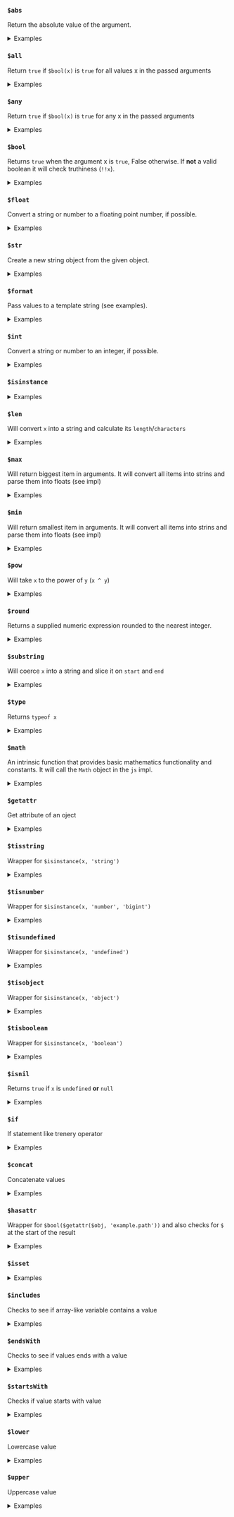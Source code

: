 <!-- THIS FILE IS @autogenerated DO NOT EDIT -->

### `$abs` 

Return the absolute value of the argument.


<details>
<summary>Examples</summary>

#### No.1



Input: `$abs(42)`<br />
Output: `42`<br />




---

#### No.2



Input: `$abs($x)`<br />
Output: `NaN`<br />



Context: 
`{
    "vars": {
        "$x": "hello, world!"
    }
}`

---


</details>

### `$all` 

Return `true` if `$bool(x)` is `true` for all values x in the passed arguments


<details>
<summary>Examples</summary>

#### No.1



Input: `$all(true, false, true)`<br />
Output: `false`<br />




---

#### No.2



Input: `$all(true, true)`<br />
Output: `true`<br />




---


</details>

### `$any` 

Return `true` if `$bool(x)` is `true` for any x in the passed arguments


<details>
<summary>Examples</summary>

#### No.1



Input: `$any(true, false, true)`<br />
Output: `true`<br />




---

#### No.2



Input: `$any(true, true)`<br />
Output: `true`<br />




---

#### No.3



Input: `$any(false, false, false, false)`<br />
Output: `false`<br />




---

#### No.4



Input: `$any(false)`<br />
Output: `false`<br />




---


</details>

### `$bool` 

Returns `true` when the argument x is `true`, False otherwise. If **not** a valid boolean it will check truthiness (`!!x`).


<details>
<summary>Examples</summary>

#### No.1



Input: `$bool(false)`<br />
Output: `false`<br />




---

#### No.2



Input: `$bool(0)`<br />
Output: `false`<br />




---

#### No.3



Input: `$bool(0.0)`<br />
Output: `false`<br />




---

#### No.4



Input: `$bool(true)`<br />
Output: `true`<br />




---

#### No.5



Input: `$bool(1)`<br />
Output: `true`<br />




---

#### No.6



Input: `$bool(1.0)`<br />
Output: `true`<br />




---

#### No.7



Input: `$bool($x)`<br />
Output: `false`<br />



Context: 
`{
    "vars": {
        "$x": ""
    }
}`

---

#### No.8



Input: `$bool($x)`<br />
Output: `true`<br />



Context: 
`{
    "vars": {
        "$x": "Hello, world!"
    }
}`

---


</details>

### `$float` 

Convert a string or number to a floating point number, if possible.


<details>
<summary>Examples</summary>

#### No.1



Input: `$float()`<br />
Output: `NaN`<br />




---

#### No.2



Input: `$float(42)`<br />
Output: `42`<br />




---

#### No.3



Input: `$float($x)`<br />
Output: `42.2`<br />



Context: 
`{
    "vars": {
        "$x": "42.2"
    }
}`

---

#### No.4



Input: `$float($x)`<br />
Output: `NaN`<br />



Context: 
`{
    "vars": {
        "$x": "hello"
    }
}`

---


</details>

### `$str` 

Create a new string object from the given object.


<details>
<summary>Examples</summary>

#### No.1



Input: `$str($x)`<br />
Output: `false`<br />



Context: 
`{
    "vars": {
        "$x": false
    }
}`

---

#### No.2



Input: `$str($x)`<br />
Output: `42`<br />



Context: 
`{
    "vars": {
        "$x": 42
    }
}`

---

#### No.3



Input: `$str($x)`<br />
Output: `Hello, World!`<br />



Context: 
`{
    "vars": {
        "$x": "Hello, World!"
    }
}`

---

#### No.4



Input: `$str($x)`<br />
Output: `{"hello":"world"}`<br />



Context: 
`{
    "vars": {
        "$x": {
            "hello": "world"
        }
    }
}`

---


</details>

### `$format` 

Pass values to a template string (see examples).


<details>
<summary>Examples</summary>

#### No.1



Input: `$format($fmt, $name, $animal)`<br />
Output: `This is Garfield a cat. Garfield likes lasagna.`<br />



Context: 
`{
    "vars": {
        "$fmt": "This is {0} a {1}. {0} likes lasagna.",
        "$name": "Garfield",
        "$animal": "cat"
    }
}`

---


</details>

### `$int` 

Convert a string or number to an integer, if possible.


<details>
<summary>Examples</summary>

#### No.1



Input: `$int()`<br />
Output: `NaN`<br />




---

#### No.2



Input: `$int(42)`<br />
Output: `42`<br />




---

#### No.3



Input: `$int($x)`<br />
Output: `42`<br />



Context: 
`{
    "vars": {
        "$x": "42.2"
    }
}`

---

#### No.4



Input: `$int($x)`<br />
Output: `NaN`<br />



Context: 
`{
    "vars": {
        "$x": "hello"
    }
}`

---


</details>

### `$isinstance`


<details>
<summary>Examples</summary>

#### No.1



Input: `$isinstance($x, $strType, $numType)`<br />
Output: `true`<br />



Context: 
`{
    "vars": {
        "$x": "hello",
        "$strType": "string",
        "$numType": "number"
    }
}`

---

#### No.2



Input: `$isinstance($x, $strType, $numType)`<br />
Output: `true`<br />



Context: 
`{
    "vars": {
        "$x": 42,
        "$strType": "string",
        "$numType": "number"
    }
}`

---

#### No.3



Input: `$isinstance($x, $strType, $numType)`<br />
Output: `false`<br />



Context: 
`{
    "vars": {
        "$x": true,
        "$strType": "string",
        "$numType": "number"
    }
}`

---

#### No.4



Input: `$isinstance($x, $boolType, $numType)`<br />
Output: `true`<br />



Context: 
`{
    "vars": {
        "$x": true,
        "$boolType": "boolean"
    }
}`

---


</details>

### `$len` 

Will convert `x` into a string and calculate its `length`/`characters`


<details>
<summary>Examples</summary>

#### No.1



Input: `$len($x)`<br />
Output: `4`<br />



Context: 
`{
    "vars": {
        "$x": true
    }
}`

---

#### No.2



Input: `$len($x)`<br />
Output: `2`<br />



Context: 
`{
    "vars": {
        "$x": 42
    }
}`

---

#### No.3



Input: `$len($x)`<br />
Output: `5`<br />



Context: 
`{
    "vars": {
        "$x": "Hello"
    }
}`

---

#### No.4



Input: `$len($x)`<br />
Output: `18`<br />



Context: 
`{
    "vars": {
        "$x": {
            "hello": "world!"
        }
    }
}`

---


</details>

### `$max` 

Will return biggest item in arguments. It will convert all items into strins and parse them into floats (see impl)


<details>
<summary>Examples</summary>

#### No.1



Input: `$max(1, 2, 3, 4, $x)`<br />
Output: `4`<br />



Context: 
`{
    "vars": {
        "$x": true
    }
}`

---

#### No.2



Input: `$max(1, 2, 3, 4, $x)`<br />
Output: `50`<br />



Context: 
`{
    "vars": {
        "$x": 50
    }
}`

---

#### No.3



Input: `$max(1, 2, 3, 4, $x)`<br />
Output: `4`<br />



Context: 
`{
    "vars": {
        "$x": "hello"
    }
}`

---

#### No.4



Input: `$max(1, 2, 3, 4, $x)`<br />
Output: `4`<br />



Context: 
`{
    "vars": {
        "$x": -1
    }
}`

---


</details>

### `$min` 

Will return smallest item in arguments. It will convert all items into strins and parse them into floats (see impl)


<details>
<summary>Examples</summary>

#### No.1



Input: `$min(1, 2, 3, 4, $x)`<br />
Output: `1`<br />



Context: 
`{
    "vars": {
        "$x": true
    }
}`

---

#### No.2



Input: `$min(1, 2, 3, 4, $x)`<br />
Output: `1`<br />



Context: 
`{
    "vars": {
        "$x": 50
    }
}`

---

#### No.3



Input: `$min(1, 3, 4, $x, 2)`<br />
Output: `1`<br />



Context: 
`{
    "vars": {
        "$x": "hello"
    }
}`

---

#### No.4



Input: `$min(1, 2, 3, $x)`<br />
Output: `-1`<br />



Context: 
`{
    "vars": {
        "$x": -1
    }
}`

---


</details>

### `$pow` 

Will take `x` to the power of `y` (`x ^ y`)


<details>
<summary>Examples</summary>

#### No.1



Input: `$pow(1, 1)`<br />
Output: `1`<br />




---

#### No.2



Input: `$pow(2, 1)`<br />
Output: `2`<br />




---

#### No.3



Input: `$pow(2, 42)`<br />
Output: `4398046511104`<br />




---


</details>

### `$round` 

Returns a supplied numeric expression rounded to the nearest integer.


<details>
<summary>Examples</summary>

#### No.1



Input: `$round(2.020)`<br />
Output: `2`<br />




---

#### No.2



Input: `$round(2)`<br />
Output: `2`<br />




---

#### No.3



Input: `$round(2.202)`<br />
Output: `2`<br />




---

#### No.4



Input: `$round(true)`<br />
Output: `NaN`<br />




---


</details>

### `$substring` 

Will coerce `x` into a string and slice it on `start` and `end`


<details>
<summary>Examples</summary>

#### No.1



Input: `$substring($x, 0, 4)`<br />
Output: `hell`<br />



Context: 
`{
    "vars": {
        "$x": "hello"
    }
}`

---

#### No.2



Input: `$substring($x, 1)`<br />
Output: `ello`<br />



Context: 
`{
    "vars": {
        "$x": "hello"
    }
}`

---

#### No.3



Input: `$substring($x)`<br />
Output: `hello`<br />



Context: 
`{
    "vars": {
        "$x": "hello"
    }
}`

---

#### No.4



Input: `$substring($x, 0, $len($x) - 1)`<br />
Output: `hell`<br />



Context: 
`{
    "vars": {
        "$x": "hello"
    }
}`

---


</details>

### `$type` 

Returns `typeof x`


<details>
<summary>Examples</summary>

#### No.1



Input: `$type($x)`<br />
Output: `string`<br />



Context: 
`{
    "vars": {
        "$x": "hello"
    }
}`

---

#### No.2



Input: `$type($x)`<br />
Output: `number`<br />



Context: 
`{
    "vars": {
        "$x": 42
    }
}`

---

#### No.3



Input: `$type($x)`<br />
Output: `boolean`<br />



Context: 
`{
    "vars": {
        "$x": true
    }
}`

---

#### No.4



Input: `$type($x)`<br />
Output: `undefined`<br />



Context: 
`{
    "vars": {}
}`

---

#### No.5



Input: `$type($x)`<br />
Output: `object`<br />



Context: 
`{
    "vars": {
        "$x": {
            "hello": "42"
        }
    }
}`

---


</details>

### `$math` 

An intrinsic function that provides basic mathematics functionality and constants. It will call the `Math` object in the `js` impl.


<details>
<summary>Examples</summary>

#### No.1



Input: `$math($PI)`<br />
Output: `3.141592653589793`<br />



Context: 
`{
    "vars": {
        "$PI": "PI"
    }
}`

---

#### No.2



Input: `$math($cos, 90)`<br />
Output: `-0.4480736161291702`<br />



Context: 
`{
    "vars": {
        "$cos": "cos"
    }
}`

---

#### No.3



Input: `$math($x, 90)`<br />
Output: `Math.someUnknownFunction(90)`<br />



Context: 
`{
    "vars": {
        "$x": "someUnknownFunction"
    }
}`

---

#### No.4



Input: `$math($x)`<br />
Output: `Math.someUnknownVar`<br />



Context: 
`{
    "vars": {
        "$x": "someUnknownVar"
    }
}`

---


</details>

### `$getattr` 

Get attribute of an oject


<details>
<summary>Examples</summary>

#### No.1



Input: `$getattr($x, "length")`<br />
Output: `11`<br />



Context: 
`{
    "vars": {
        "$x": "some string"
    }
}`

---

#### No.2



Input: `$getattr($x, "some.deep.object")`<br />
Output: `42`<br />



Context: 
`{
    "vars": {
        "$x": {
            "some": {
                "deep": {
                    "object": 42
                }
            }
        }
    }
}`

---

#### No.3



Input: `$getattr($x, 'some', "deep", $attrobject)`<br />
Output: `42`<br />



Context: 
`{
    "vars": {
        "$x": {
            "some": {
                "deep": {
                    "object": 42
                }
            }
        },
        "$attrobject": "object"
    }
}`

---

#### No.4



Input: `$getattr($x, "some.tricky", 'deep.object')`<br />
Output: `42`<br />



Context: 
`{
    "vars": {
        "$x": {
            "some.tricky": {
                "deep": {
                    "object": 42
                }
            }
        }
    }
}`

---


</details>

### `$tisstring` 

Wrapper for `$isinstance(x, 'string')`


<details>
<summary>Examples</summary>

#### No.1



Input: `$tisstring($x)`<br />
Output: `true`<br />



Context: 
`{
    "vars": {
        "$x": "hello"
    }
}`

---

#### No.2



Input: `$tisstring($x)`<br />
Output: `false`<br />



Context: 
`{
    "vars": {
        "$x": 42
    }
}`

---

#### No.3



Input: `$tisstring($x)`<br />
Output: `false`<br />



Context: 
`{
    "vars": {
        "$x": true
    }
}`

---

#### No.4



Input: `$tisstring($x)`<br />
Output: `false`<br />



Context: 
`{
    "vars": {}
}`

---

#### No.5



Input: `$tisstring($x)`<br />
Output: `false`<br />



Context: 
`{
    "vars": {
        "$x": {
            "hello": "42"
        }
    }
}`

---


</details>

### `$tisnumber` 

Wrapper for `$isinstance(x, 'number', 'bigint')`


<details>
<summary>Examples</summary>

#### No.1



Input: `$tisnumber($x)`<br />
Output: `false`<br />



Context: 
`{
    "vars": {
        "$x": "hello"
    }
}`

---

#### No.2



Input: `$tisnumber($x)`<br />
Output: `true`<br />



Context: 
`{
    "vars": {
        "$x": 42
    }
}`

---

#### No.3



Input: `$tisnumber($x)`<br />
Output: `false`<br />



Context: 
`{
    "vars": {
        "$x": true
    }
}`

---

#### No.4



Input: `$tisnumber($x)`<br />
Output: `false`<br />



Context: 
`{
    "vars": {}
}`

---

#### No.5



Input: `$tisnumber($x)`<br />
Output: `false`<br />



Context: 
`{
    "vars": {
        "$x": {
            "hello": "42"
        }
    }
}`

---


</details>

### `$tisundefined` 

Wrapper for `$isinstance(x, 'undefined')`


<details>
<summary>Examples</summary>

#### No.1



Input: `$tisundefined($x)`<br />
Output: `false`<br />



Context: 
`{
    "vars": {
        "$x": "hello"
    }
}`

---

#### No.2



Input: `$tisundefined($x)`<br />
Output: `false`<br />



Context: 
`{
    "vars": {
        "$x": 42
    }
}`

---

#### No.3



Input: `$tisundefined($x)`<br />
Output: `false`<br />



Context: 
`{
    "vars": {
        "$x": true
    }
}`

---

#### No.4



Input: `$tisundefined($x)`<br />
Output: `true`<br />



Context: 
`{
    "vars": {}
}`

---

#### No.5



Input: `$tisundefined($x)`<br />
Output: `false`<br />



Context: 
`{
    "vars": {
        "$x": {
            "hello": "42"
        }
    }
}`

---


</details>

### `$tisobject` 

Wrapper for `$isinstance(x, 'object')`


<details>
<summary>Examples</summary>

#### No.1



Input: `$tisobject($x)`<br />
Output: `false`<br />



Context: 
`{
    "vars": {
        "$x": "hello"
    }
}`

---

#### No.2



Input: `$tisobject($x)`<br />
Output: `false`<br />



Context: 
`{
    "vars": {
        "$x": 42
    }
}`

---

#### No.3



Input: `$tisobject($x)`<br />
Output: `false`<br />



Context: 
`{
    "vars": {
        "$x": true
    }
}`

---

#### No.4



Input: `$tisobject($x)`<br />
Output: `false`<br />



Context: 
`{
    "vars": {}
}`

---

#### No.5



Input: `$tisobject($x)`<br />
Output: `true`<br />



Context: 
`{
    "vars": {
        "$x": {
            "hello": "42"
        }
    }
}`

---


</details>

### `$tisboolean` 

Wrapper for `$isinstance(x, 'boolean')`


<details>
<summary>Examples</summary>

#### No.1



Input: `$tisboolean($x)`<br />
Output: `false`<br />



Context: 
`{
    "vars": {
        "$x": "hello"
    }
}`

---

#### No.2



Input: `$tisboolean($x)`<br />
Output: `false`<br />



Context: 
`{
    "vars": {
        "$x": 42
    }
}`

---

#### No.3



Input: `$tisboolean($x)`<br />
Output: `true`<br />



Context: 
`{
    "vars": {
        "$x": true
    }
}`

---

#### No.4



Input: `$tisboolean($x)`<br />
Output: `false`<br />



Context: 
`{
    "vars": {}
}`

---

#### No.5



Input: `$tisboolean($x)`<br />
Output: `false`<br />



Context: 
`{
    "vars": {
        "$x": {
            "hello": "42"
        }
    }
}`

---


</details>

### `$isnil` 

Returns `true` if `x` is `undefined` **or** `null`


<details>
<summary>Examples</summary>

#### No.1



Input: `$isnil($x)`<br />
Output: `true`<br />



Context: 
`{
    "vars": {
        "$x": null
    }
}`

---

#### No.2



Input: `$isnil($x)`<br />
Output: `true`<br />



Context: 
`{
    "vars": {}
}`

---

#### No.3



Input: `$isnil($x)`<br />
Output: `false`<br />



Context: 
`{
    "vars": {
        "$x": {
            "hello": "42"
        }
    }
}`

---

#### No.4



Input: `$isnil($x)`<br />
Output: `false`<br />



Context: 
`{
    "vars": {
        "$x": 0
    }
}`

---

#### No.5



Input: `$isnil($x)`<br />
Output: `false`<br />



Context: 
`{
    "vars": {
        "$x": ""
    }
}`

---


</details>

### `$if` 

If statement like trenery operator


<details>
<summary>Examples</summary>

#### No.1



Input: `$if(true, $whenTrue, $whenFalse)`<br />
Output: `this is true`<br />



Context: 
`{
    "vars": {
        "$whenTrue": "this is true",
        "$whenFalse": "this is false"
    }
}`

---

#### No.2



Input: `$if(false, $whenTrue, $whenFalse)`<br />
Output: `this is false`<br />



Context: 
`{
    "vars": {
        "$whenTrue": "this is true",
        "$whenFalse": "this is false"
    }
}`

---

#### No.3



Input: `$if($all($isLoggedIn, $bool($getattr($client, 'user.name'))), $format($welcomeMessage, $getattr($client, 'user.name')), $welcomeMessage2)`<br />
Output: `Hi James, welcome to the app!`<br />



Context: 
`{
    "vars": {
        "$isLoggedIn": true,
        "$welcomeMessage": "Hi {0}, welcome to the app!",
        "$welcomeMessage2": "Hi, welcome to the app!",
        "$client": {
            "user": {
                "name": "James"
            }
        }
    }
}`

---

#### No.4



Input: `$if($all($isLoggedIn, $bool($getattr($client, 'user.name'))), $format($welcomeMessage, $getattr($client, 'user.name')), $welcomeMessage2)`<br />
Output: `Hi, welcome to the app!`<br />



Context: 
`{
    "vars": {
        "$isLoggedIn": false,
        "$welcomeMessage": "Hi {0}, welcome to the app!",
        "$welcomeMessage2": "Hi, welcome to the app!"
    }
}`

---

#### No.5



Input: `$if($all($isLoggedIn, $hasattr($client, 'user.name')), $format($welcomeMessage, $getattr($client, 'user.name')), $welcomeMessage2)`<br />
Output: `Hi, welcome to the app!`<br />



Context: 
`{
    "vars": {
        "$isLoggedIn": true,
        "$welcomeMessage": "Hi {0}, welcome to the app!",
        "$welcomeMessage2": "Hi, welcome to the app!"
    }
}`

---


</details>

### `$concat` 

Concatenate values


<details>
<summary>Examples</summary>

#### No.1



Input: `$concat($a, $b, $c, $d, $e)`<br />
Output: `true42HelloWorld!{}`<br />



Context: 
`{
    "vars": {
        "$a": true,
        "$b": 42,
        "$c": "Hello",
        "$d": "World!",
        "$e": {}
    }
}`

---


</details>

### `$hasattr` 

Wrapper for `$bool($getattr($obj, 'example.path'))` and also checks for `$` at the start of the result


<details>
<summary>Examples</summary>

#### No.1



Input: `$hasattr($x, 'some.attr')`<br />
Output: `true`<br />



Context: 
`{
    "vars": {
        "$x": {
            "some": {
                "attr": 42
            }
        }
    }
}`

---

#### No.2



Input: `$hasattr($x, 'other.attr')`<br />
Output: `false`<br />



Context: 
`{
    "vars": {
        "$x": {
            "some": {
                "attr": 42
            }
        }
    }
}`

---


</details>

### `$isset`


<details>
<summary>Examples</summary>

#### No.1



Input: `$isset($y)`<br />
Output: `false`<br />



Context: 
`{
    "vars": {
        "$x": {
            "some": {
                "attr": 42
            }
        }
    }
}`

---

#### No.2



Input: `$isset($x)`<br />
Output: `true`<br />



Context: 
`{
    "vars": {
        "$x": {
            "some": {
                "attr": 42
            }
        }
    }
}`

---


</details>

### `$includes` 

Checks to see if array-like variable contains a value


<details>
<summary>Examples</summary>

#### No.1



Input: `$includes($arr, 'a')`<br />
Output: `true`<br />



Context: 
`{
    "vars": {
        "$arr": [
            "a",
            "b"
        ]
    }
}`

---

#### No.2



Input: `$includes($arr, 'z')`<br />
Output: `false`<br />



Context: 
`{
    "vars": {
        "$arr": [
            "a",
            "b"
        ]
    }
}`

---

#### No.3



Input: `$includes($set, 'z')`<br />
Output: `false`<br />



Context: 
`{
    "vars": {
        "$set": {}
    }
}`

---

#### No.4



Input: `$includes($set, 'b')`<br />
Output: `true`<br />



Context: 
`{
    "vars": {
        "$set": {}
    }
}`

---


</details>

### `$endsWith` 

Checks to see if values ends with a value


<details>
<summary>Examples</summary>

#### No.1



Input: `$endsWith($x, 'b')`<br />
Output: `true`<br />



Context: 
`{
    "vars": {
        "$x": "Hello, b"
    }
}`

---

#### No.2



Input: `$endsWith($x, 'z')`<br />
Output: `false`<br />



Context: 
`{
    "vars": {
        "$x": "Hello, b"
    }
}`

---

#### No.3



Input: `$endsWith($x, ", b")`<br />
Output: `true`<br />



Context: 
`{
    "vars": {
        "$x": "Hello, b"
    }
}`

---

#### No.4



Input: `$endsWith($x, '')`<br />
Output: `true`<br />



Context: 
`{
    "vars": {
        "$x": "Hello, b"
    }
}`

---


</details>

### `$startsWith` 

Checks if value starts with value


<details>
<summary>Examples</summary>

#### No.1



Input: `$startsWith($x, 'Hello')`<br />
Output: `true`<br />



Context: 
`{
    "vars": {
        "$x": "Hello, b"
    }
}`

---

#### No.2



Input: `$startsWith($x, 'Hola')`<br />
Output: `false`<br />



Context: 
`{
    "vars": {
        "$x": "Hello, b"
    }
}`

---

#### No.3



Input: `$startsWith($x, '')`<br />
Output: `true`<br />



Context: 
`{
    "vars": {
        "$x": "Hello, b"
    }
}`

---


</details>

### `$lower` 

Lowercase value


<details>
<summary>Examples</summary>

#### No.1



Input: `$lower($x)`<br />
Output: `hello, world!`<br />



Context: 
`{
    "vars": {
        "$x": "Hello, World!"
    }
}`

---


</details>

### `$upper` 

Uppercase value


<details>
<summary>Examples</summary>

#### No.1



Input: `$upper($x)`<br />
Output: `HELLO, WORLD!`<br />



Context: 
`{
    "vars": {
        "$x": "Hello, World!"
    }
}`

---


</details>